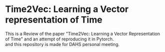 # Time2Vec: Learning a Vector representation of Time  

This is a Review of the paper "Time2Vec: Learning a Vector Representation of Time" and an attempt of reproducing it in Pytorch.  
and this repository is made for DAHS personal meeting.  

